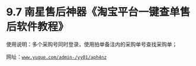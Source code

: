 # 9.7 南星售后神器《淘宝平台一键查单售后软件教程》

使用说明：多个采购号同时登录，使用拍单备注内的采购单号查找采购单；

网址：[`www.yuque.com/admin-/yy01/aph4nz`](https://www.yuque.com/admin-/yy01/aph4nz)